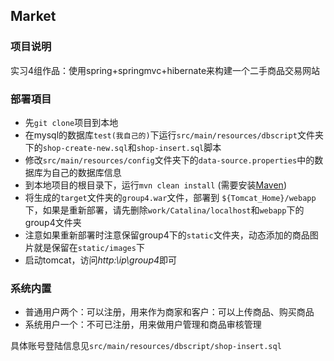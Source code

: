 ## Market
### 项目说明
实习4组作品：使用spring+springmvc+hibernate来构建一个二手商品交易网站

### 部署項目

* 先`git clone`项目到本地
* 在mysql的数据库`test(我自己的)`下运行`src/main/resources/dbscript`文件夹下的`shop-create-new.sql`和`shop-insert.sql`脚本
* 修改`src/main/resources/config`文件夹下的`data-source.properties`中的数据库为自己的数据库信息
* 到本地项目的根目录下，运行`mvn clean install` (需要安装[Maven](https://maven.apache.org/index.html))
* 将生成的`target`文件夹的`group4.war`文件，部署到 `${Tomcat_Home}/webapp`下，如果是重新部署，请先删除`work/Catalina/localhost`和`webapp`下的group4文件夹
* 注意如果重新部署时注意保留group4下的`static`文件夹，动态添加的商品图片就是保留在`static/images`下
* 启动tomcat，访问*http:\\ip\group4*即可

### 系统内置

* 普通用户两个：可以注册，用来作为商家和客户：可以上传商品、购买商品
* 系统用户一个：不可已注册，用来做用户管理和商品审核管理

具体账号登陆信息见`src/main/resources/dbscript/shop-insert.sql`
